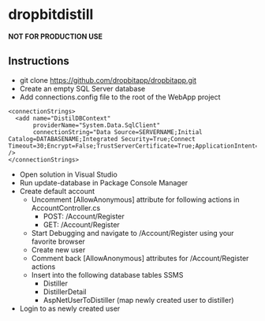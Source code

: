 # dropbitdistill
**NOT FOR PRODUCTION USE**
## Instructions
- git clone https://github.com/dropbitapp/dropbitapp.git
- Create an empty SQL Server database
- Add connections.config file to the root of the WebApp project
> 
```
<connectionStrings>
  <add name="DistilDBContext"
       providerName="System.Data.SqlClient" 
       connectionString="Data Source=SERVERNAME;Initial Catalog=DATABASENAME;Integrated Security=True;Connect Timeout=30;Encrypt=False;TrustServerCertificate=True;ApplicationIntent=ReadWrite;MultiSubnetFailover=False" />
</connectionStrings>
```
- Open solution in Visual Studio
- Run update-database in Package Console Manager
- Create default account
  - Uncomment [AllowAnonymous] attribute for following actions in AccountController.cs
    - POST: /Account/Register
    - GET: /Account/Register
  - Start Debugging and navigate to /Account/Register using your favorite browser
  - Create new user
  - Comment back [AllowAnonymous] attributes for /Account/Register actions
  - Insert into the following database tables SSMS
    - Distiller
    - DistillerDetail
    - AspNetUserToDistiller (map newly created user to distiller)
- Login to as newly created user

